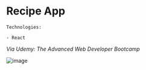 # Recipe App

```
Technologies:

- React
```

_Via Udemy: The Advanced Web Developer Bootcamp_

![image](https://i.imgur.com/a2BVUFn.png)
